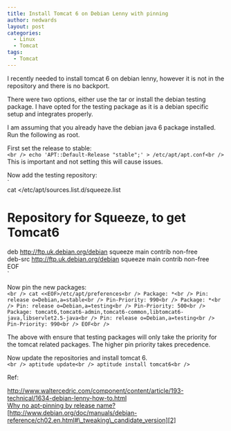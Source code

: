 ```yaml
---
title: Install Tomcat 6 on Debian Lenny with pinning
author: nedwards
layout: post
categories:
  - Linux
  - Tomcat
tags:
  - Tomcat
---
```

I recently needed to install tomcat 6 on debian lenny, however it is not in the repository and there is no backport.

There were two options, either use the tar or install the debian testing package. I have opted for the testing package as it is a debian specific setup and integrates properly.

I am assuming that you already have the debian java 6 package installed. Run the following as root.

First set the release to stable:  
`<br />
echo 'APT::Default-Release "stable";' > /etc/apt/apt.conf<br />
`  
This is important and not setting this will cause issues.

Now add the testing repository:  
`<br />
cat <<EOF>/etc/apt/sources.list.d/squeeze.list<br />
# Repository for Squeeze, to get Tomcat6<br />
deb http://ftp.uk.debian.org/debian squeeze main contrib non-free<br />
deb-src http://ftp.uk.debian.org/debian squeeze main contrib non-free<br />
EOF<br />
`

Now pin the new packages:  
`<br />
cat <<EOF>/etc/apt/preferences<br />
Package: *<br />
Pin: release o=Debian,a=stable<br />
Pin-Priority: 990<br />
Package: *<br />
Pin: release o=Debian,a=testing<br />
Pin-Priority: 500<br />
Package: tomcat6,tomcat6-admin,tomcat6-common,libtomcat6-java,libservlet2.5-java<br />
Pin: release o=Debian,a=testing<br />
Pin-Priority: 990<br />
EOF<br />
`

The above with ensure that testing packages will only take the priority for the tomcat related packages. The higher pin priority takes precedence.

Now update the repositories and install tomcat 6.  
`<br />
aptitude update<br />
aptitude install tomcat6<br />
`

Ref:

<http://www.waltercedric.com/component/content/article/193-technical/1634-debian-lenny-how-to.html>  
[Why no apt-pinning by release name?][1]  
[http://www.debian.org/doc/manuals/debian-reference/ch02.en.html#\_tweaking\_candidate_version][2]

 [1]: http://linux.derkeiler.com/Mailing-Lists/Debian/2008-12/msg01207.html
 [2]: http://www.debian.org/doc/manuals/debian-reference/ch02.en.html#_tweaking_candidate_version
